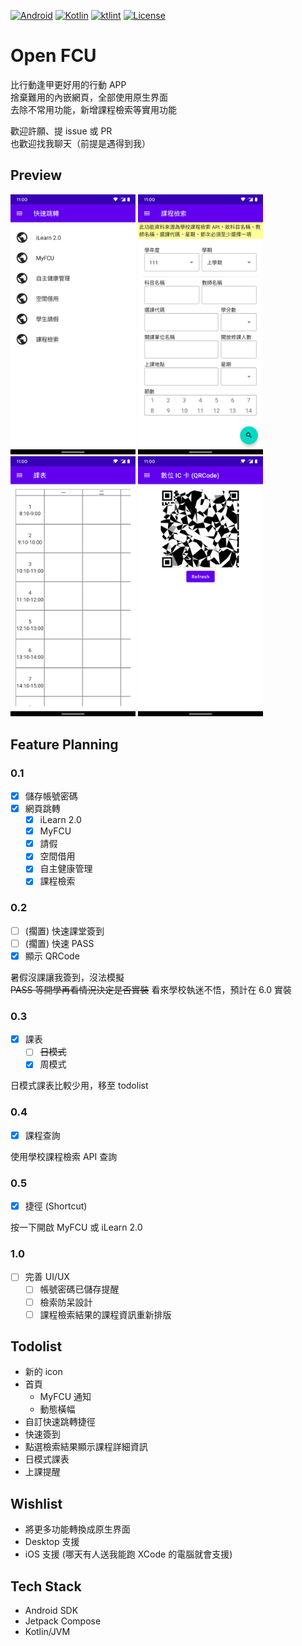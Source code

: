 [![Android](https://img.shields.io/badge/Android-3DDC84?style=for-the-badge&logo=android&logoColor=white)](https://developer.android.com/)
[![Kotlin](https://img.shields.io/badge/kotlin-%230095D5.svg?style=for-the-badge&logo=kotlin&logoColor=white)](https://kotlinlang.org/)
[![ktlint](https://img.shields.io/badge/code%20style-%E2%9D%A4-FF4081.svg?style=for-the-badge&logoColor=white)](https://ktlint.github.io/)
[![License](https://img.shields.io/github/license/mikucat0309/Open-FCU?style=for-the-badge&logoColor=white)](LICENSE)

# Open FCU

比行動逢甲更好用的行動 APP  
捨棄難用的內嵌網頁，全部使用原生界面  
去除不常用功能，新增課程檢索等實用功能

歡迎許願、提 issue 或 PR  
也歡迎找我聊天（前提是遇得到我）

## Preview

<p>
  <img src="img/redirect.png" width="200" />
  <img src="img/course_search.png" width="200" />
  <img src="img/timetable.png" width="200" />
  <img src="img/qrcode.png" width="200" />
</p>

## Feature Planning

### 0.1

- [x] 儲存帳號密碼
- [x] 網頁跳轉
  - [x] iLearn 2.0
  - [x] MyFCU
  - [x] 請假
  - [x] 空間借用
  - [x] 自主健康管理
  - [x] 課程檢索

### 0.2

- [ ] (擱置) 快速課堂簽到
- [ ] (擱置) 快速 PASS
- [x] 顯示 QRCode

暑假沒課讓我簽到，沒法模擬  
~~PASS 等開學再看情況決定是否實裝~~
看來學校執迷不悟，預計在 6.0 實裝

### 0.3

- [x] 課表
  - [ ] ~~日模式~~
  - [x] 周模式

日模式課表比較少用，移至 todolist

### 0.4

- [x] 課程查詢

使用學校課程檢索 API 查詢

### 0.5

- [x] 捷徑 (Shortcut)

按一下開啟 MyFCU 或 iLearn 2.0

### 1.0

- [ ] 完善 UI/UX
  - [ ] 帳號密碼已儲存提醒
  - [ ] 檢索防呆設計
  - [ ] 課程檢索結果的課程資訊重新排版

## Todolist

- 新的 icon
- 首頁
  - MyFCU 通知
  - 動態橫幅
- 自訂快速跳轉捷徑
- 快速簽到
- 點選檢索結果顯示課程詳細資訊
- 日模式課表
- 上課提醒

## Wishlist

- 將更多功能轉換成原生界面
- Desktop 支援
- iOS 支援 (哪天有人送我能跑 XCode 的電腦就會支援)

## Tech Stack

- Android SDK
- Jetpack Compose
- Kotlin/JVM
